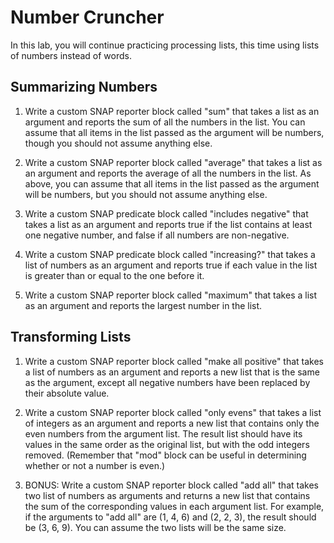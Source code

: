 # Number Cruncher

In this lab, you will continue practicing processing lists, this time using lists of numbers instead of words.

## Summarizing Numbers

1.  Write a custom SNAP reporter block called "sum" that takes a list as an argument and reports the sum of all the numbers in the list.  You can assume that all items in the list passed as the argument will be numbers, though you should not assume anything else.

2.  Write a custom SNAP reporter block called "average" that takes a list as an argument and reports the average of all the numbers in the list.  As above, you can assume that all items in the list passed as the argument will be numbers, but you should not assume anything else.

3.  Write a custom SNAP predicate block called "includes negative" that takes a list as an argument and reports true if the list contains at least one negative number, and false if all numbers are non-negative.

4.  Write a custom SNAP predicate block called "increasing?" that takes a list of numbers as an argument and reports true if each value in the list is greater than or equal to the one before it.

5.  Write a custom SNAP reporter block called "maximum" that takes a list as an argument and reports the largest number in the list.

## Transforming Lists

1.  Write a custom SNAP reporter block called "make all positive" that takes a list of numbers as an argument and reports a new list that is the same as the argument, except all negative numbers have been replaced by their absolute value.  

2.  Write a custom SNAP reporter block called "only evens" that takes a list of integers as an argument and reports a new list that contains only the even numbers from the argument list.  The result list should have its values in the same order as the original list, but with the odd integers removed.  (Remember that "mod" block can be useful in determining whether or not a number is even.)

3.  BONUS: Write a custom SNAP reporter block called "add all" that takes two list of numbers as arguments and returns a new list that contains the sum of the corresponding values in each argument list.  For example, if the arguments to "add all" are (1, 4, 6) and (2, 2, 3), the result should be (3, 6, 9).  You can assume the two lists will be the same size.
